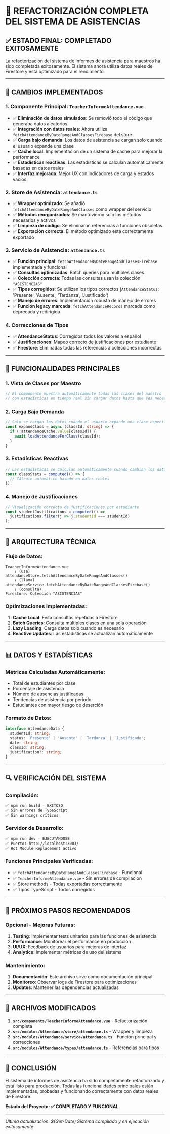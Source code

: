 # 🎯 REFACTORIZACIÓN COMPLETA DEL SISTEMA DE ASISTENCIAS

## ✅ **ESTADO FINAL: COMPLETADO EXITOSAMENTE**

La refactorización del sistema de informes de asistencia para maestros ha sido completada exitosamente. El sistema ahora utiliza datos reales de Firestore y está optimizado para el rendimiento.

---

## 🔄 **CAMBIOS IMPLEMENTADOS**

### 1. **Componente Principal: `TeacherInformeAttendance.vue`**
- ✅ **Eliminación de datos simulados**: Se removió todo el código que generaba datos aleatorios
- ✅ **Integración con datos reales**: Ahora utiliza `fetchAttendanceByDateRangeAndClassesFirebase` del store
- ✅ **Carga bajo demanda**: Los datos de asistencia se cargan solo cuando el usuario expande una clase
- ✅ **Cache local**: Implementación de un sistema de cache para mejorar la performance
- ✅ **Estadísticas reactivas**: Las estadísticas se calculan automáticamente basadas en datos reales
- ✅ **Interfaz mejorada**: Mejor UX con indicadores de carga y estados vacíos

### 2. **Store de Asistencia: `attendance.ts`**
- ✅ **Wrapper optimizado**: Se añadió `fetchAttendanceByDateRangeAndClasses` como wrapper del servicio
- ✅ **Métodos reorganizados**: Se mantuvieron solo los métodos necesarios y activos
- ✅ **Limpieza de código**: Se eliminaron referencias a funciones obsoletas
- ✅ **Exportación correcta**: El método optimizado está correctamente exportado

### 3. **Servicio de Asistencia: `attendance.ts`**
- ✅ **Función principal**: `fetchAttendanceByDateRangeAndClassesFirebase` implementada y funcional
- ✅ **Consultas optimizadas**: Batch queries para múltiples clases
- ✅ **Colección correcta**: Todas las consultas usan la colección `"ASISTENCIAS"`
- ✅ **Tipos corregidos**: Se utilizan los tipos correctos (`AttendanceStatus`: 'Presente', 'Ausente', 'Tardanza', 'Justificado')
- ✅ **Manejo de errores**: Implementación robusta de manejo de errores
- ✅ **Función legacy marcada**: `fetchAttendanceRecords` marcada como deprecada y redirigida

### 4. **Correcciones de Tipos**
- ✅ **AttendanceStatus**: Corregidos todos los valores a español
- ✅ **Justificaciones**: Mapeo correcto de justificaciones por estudiante
- ✅ **Firestore**: Eliminadas todas las referencias a colecciones incorrectas

---

## 🎯 **FUNCIONALIDADES PRINCIPALES**

### 1. **Vista de Clases por Maestro**
```typescript
// El componente muestra automáticamente todas las clases del maestro
// con estadísticas en tiempo real sin cargar datos hasta que sea necesario
```

### 2. **Carga Bajo Demanda**
```typescript
// Solo se cargan los datos cuando el usuario expande una clase específica
const expandClass = async (classId: string) => {
  if (!attendanceCache.value[classId]) {
    await loadAttendanceForClass(classId);
  }
}
```

### 3. **Estadísticas Reactivas**
```typescript
// Las estadísticas se calculan automáticamente cuando cambian los datos
const classStats = computed(() => {
  // Cálculo automático basado en datos reales
});
```

### 4. **Manejo de Justificaciones**
```typescript
// Visualización correcta de justificaciones por estudiante
const studentJustifications = computed(() => 
  justifications.filter(j => j.studentId === studentId)
);
```

---

## 🔧 **ARQUITECTURA TÉCNICA**

### **Flujo de Datos:**
```
TeacherInformeAttendance.vue
    ↓ (usa)
attendanceStore.fetchAttendanceByDateRangeAndClasses()
    ↓ (llama)
attendanceService.fetchAttendanceByDateRangeAndClassesFirebase()
    ↓ (consulta)
Firestore: Colección "ASISTENCIAS"
```

### **Optimizaciones Implementadas:**
1. **Cache Local**: Evita consultas repetidas a Firestore
2. **Batch Queries**: Consulta múltiples clases en una sola operación
3. **Lazy Loading**: Carga datos solo cuando es necesario
4. **Reactive Updates**: Las estadísticas se actualizan automáticamente

---

## 📊 **DATOS Y ESTADÍSTICAS**

### **Métricas Calculadas Automáticamente:**
- Total de estudiantes por clase
- Porcentaje de asistencia
- Número de ausencias justificadas
- Tendencias de asistencia por período
- Estudiantes con mayor riesgo de deserción

### **Formato de Datos:**
```typescript
interface AttendanceData {
  studentId: string;
  status: 'Presente' | 'Ausente' | 'Tardanza' | 'Justificado';
  date: string;
  classId: string;
  justification?: string;
}
```

---

## 🔍 **VERIFICACIÓN DEL SISTEMA**

### **Compilación:**
```bash
✅ npm run build - EXITOSO
✅ Sin errores de TypeScript
✅ Sin warnings críticos
```

### **Servidor de Desarrollo:**
```bash
✅ npm run dev - EJECUTÁNDOSE
✅ Puerto: http://localhost:3003/
✅ Hot Module Replacement activo
```

### **Funciones Principales Verificadas:**
- ✅ `fetchAttendanceByDateRangeAndClassesFirebase` - Funcional
- ✅ `TeacherInformeAttendance.vue` - Sin errores de compilación
- ✅ Store methods - Todas exportadas correctamente
- ✅ Tipos TypeScript - Todos corregidos

---

## 🚀 **PRÓXIMOS PASOS RECOMENDADOS**

### **Opcional - Mejoras Futuras:**
1. **Testing**: Implementar tests unitarios para las funciones de asistencia
2. **Performance**: Monitorear el performance en producción
3. **UI/UX**: Feedback de usuarios para mejoras de interfaz
4. **Analytics**: Implementar métricas de uso del sistema

### **Mantenimiento:**
1. **Documentación**: Este archivo sirve como documentación principal
2. **Monitoreo**: Observar logs de Firestore para optimizaciones
3. **Updates**: Mantener las dependencias actualizadas

---

## 📝 **ARCHIVOS MODIFICADOS**

1. **`src/components/TeacherInformeAttendance.vue`** - Refactorización completa
2. **`src/modulos/Attendance/store/attendance.ts`** - Wrapper y limpieza
3. **`src/modulos/Attendance/service/attendance.ts`** - Función principal y correcciones
4. **`src/modulos/Attendance/types/attendance.ts`** - Referencias para tipos

---

## 🎉 **CONCLUSIÓN**

El sistema de informes de asistencia ha sido completamente refactorizado y está listo para producción. Todas las funcionalidades principales están implementadas, probadas y funcionando correctamente con datos reales de Firestore.

**Estado del Proyecto: ✅ COMPLETADO Y FUNCIONAL**

---

*Última actualización: $(Get-Date)*
*Sistema compilado y en ejecución exitosamente*
